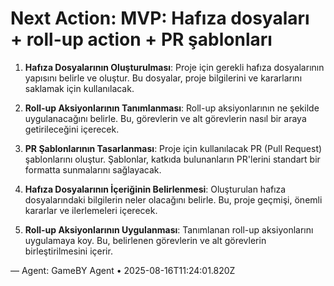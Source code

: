# Next Action: MVP: Hafıza dosyaları + roll-up action + PR şablonları

1. **Hafıza Dosyalarının Oluşturulması**: Proje için gerekli hafıza dosyalarının yapısını belirle ve oluştur. Bu dosyalar, proje bilgilerini ve kararlarını saklamak için kullanılacak.

2. **Roll-up Aksiyonlarının Tanımlanması**: Roll-up aksiyonlarının ne şekilde uygulanacağını belirle. Bu, görevlerin ve alt görevlerin nasıl bir araya getirileceğini içerecek.

3. **PR Şablonlarının Tasarlanması**: Proje için kullanılacak PR (Pull Request) şablonlarını oluştur. Şablonlar, katkıda bulunanların PR'lerini standart bir formatta sunmalarını sağlayacak.

4. **Hafıza Dosyalarının İçeriğinin Belirlenmesi**: Oluşturulan hafıza dosyalarındaki bilgilerin neler olacağını belirle. Bu, proje geçmişi, önemli kararlar ve ilerlemeleri içerecek.

5. **Roll-up Aksiyonlarının Uygulanması**: Tanımlanan roll-up aksiyonlarını uygulamaya koy. Bu, belirlenen görevlerin ve alt görevlerin birleştirilmesini içerir.

— Agent: GameBY Agent • 2025-08-16T11:24:01.820Z
